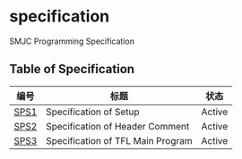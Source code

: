 # specification

SMJC Programming Specification

## Table of Specification

| 编号                                                                    | 标题                              | 状态   |
| ----------------------------------------------------------------------- | --------------------------------- | ------ |
| [SPS1](./specs/SPS1%20-%20Specification%20of%20Setup.md)                | Specification of Setup            | Active |
| [SPS2](./specs/SPS2%20-%20Specification%20of%20Header%20Comment.md)     | Specification of Header Comment   | Active |
| [SPS3](./specs/SPS3%20-%20Specification%20of%20TFL%20Main%20Program.md) | Specification of TFL Main Program | Active |
